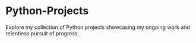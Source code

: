 # Python-Projects
Explore my collection of Python projects showcasing my ongoing work and relentless pursuit of progress.
